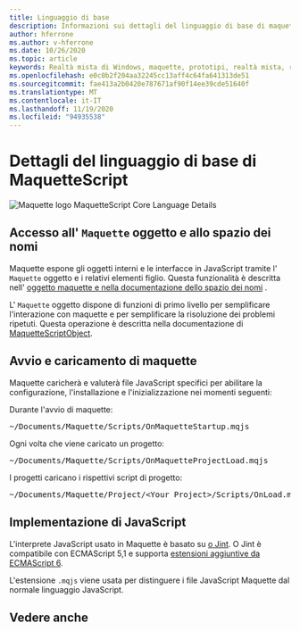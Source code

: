```yaml
---
title: Linguaggio di base
description: Informazioni sui dettagli del linguaggio di base di maquette.
author: hferrone
ms.author: v-hferrone
ms.date: 10/26/2020
ms.topic: article
keywords: Realtà mista di Windows, maquette, prototipi, realtà mista, realtà virtuale, VR, MR, feedback, hub di feedback, bug
ms.openlocfilehash: e0c0b2f204aa32245cc13aff4c64fa641313de51
ms.sourcegitcommit: fae413a2b0420e787671af90f14ee39cde51640f
ms.translationtype: MT
ms.contentlocale: it-IT
ms.lasthandoff: 11/19/2020
ms.locfileid: "94935538"
---
```

# <a name="maquettescript-core-language-details"></a>Dettagli del linguaggio di base di MaquetteScript

<!-- TODO(Harrison): Need consolidated logo with text -->
![Maquette logo ](../images/MaquetteIcon.png) MaquetteScript Core Language Details

## <a name="accessing-maquette-object-and-namespace"></a>Accesso all' `Maquette` oggetto e allo spazio dei nomi

<!-- TODO(Stefan): Need high-level summary of this functionality before we send people to an outside docs link. -->
Maquette espone gli oggetti interni e le interfacce in JavaScript tramite l' `Maquette` oggetto e i relativi elementi figlio. Questa funzionalità è descritta nell' [oggetto maquette e nella documentazione dello spazio dei nomi](https://www.maquette.ms/doc_staging/objects/Maquette.html) . 

<!-- TODO(Stefan): Need high-level summary of this functionality before we send people to an outside docs link. -->
L' `Maquette` oggetto dispone di funzioni di primo livello per semplificare l'interazione con maquette e per semplificare la risoluzione dei problemi ripetuti. Questa operazione è descritta nella documentazione di [MaquetteScriptObject](https://www.maquette.ms/doc_staging/objects/Maquette.MaquetteScriptObject.html).

## <a name="maquette-startup-and-loading"></a>Avvio e caricamento di maquette

<!-- TODO(Stefan): Need context on why this is important for users and how they will take advantage of this in production? -->
Maquette caricherà e valuterà file JavaScript specifici per abilitare la configurazione, l'installazione e l'inizializzazione nei momenti seguenti:

Durante l'avvio di maquette:
<pre>
~/Documents/Maquette/Scripts/OnMaquetteStartup.mqjs
</pre>

Ogni volta che viene caricato un progetto:
<pre>
~/Documents/Maquette/Scripts/OnMaquetteProjectLoad.mqjs
</pre>

I progetti caricano i rispettivi script di progetto:
<pre>
~/Documents/Maquette/Project/&lt;Your Project&gt;/Scripts/OnLoad.mqjs
</pre>

## <a name="javascript-implementation"></a>Implementazione di JavaScript

<!-- TODO(Stefan): Is there anything else we can tell users about the JS interpreter as applied to Maquette? -->
L'interprete JavaScript usato in Maquette è basato su [o Jint](https://github.com/sebastienros/jint). O Jint è compatibile con ECMAScript 5,1 e supporta [estensioni aggiuntive da ECMAScript 6](https://github.com/sebastienros/jint/issues/343). 

L'estensione `.mqjs` viene usata per distinguere i file JavaScript Maquette dal normale linguaggio JavaScript.

## <a name="see-also"></a>Vedere anche 
<!-- TODO(Stefan): Add any additional JS related links that may help with troubleshooting or issues? -->